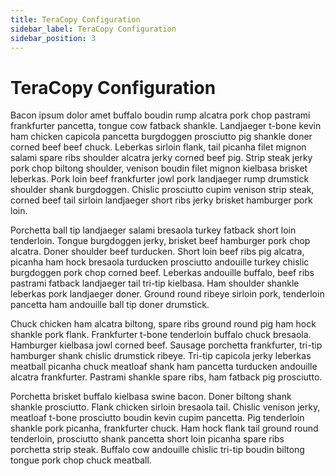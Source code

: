 ```yaml
---
title: TeraCopy Configuration
sidebar_label: TeraCopy Configuration
sidebar_position: 3
---
```


# TeraCopy Configuration

Bacon ipsum dolor amet buffalo boudin rump alcatra pork chop pastrami frankfurter pancetta, tongue cow fatback shankle. Landjaeger t-bone kevin ham chicken capicola pancetta burgdoggen prosciutto pig shankle doner corned beef beef chuck. Leberkas sirloin flank, tail picanha filet mignon salami spare ribs shoulder alcatra jerky corned beef pig. Strip steak jerky pork chop biltong shoulder, venison boudin filet mignon kielbasa brisket leberkas. Pork loin beef frankfurter jowl pork landjaeger rump drumstick shoulder shank burgdoggen. Chislic prosciutto cupim venison strip steak, corned beef tail sirloin landjaeger short ribs jerky brisket hamburger pork loin.

Porchetta ball tip landjaeger salami bresaola turkey fatback short loin tenderloin. Tongue burgdoggen jerky, brisket beef hamburger pork chop alcatra. Doner shoulder beef turducken. Short loin beef ribs pig alcatra, picanha ham hock bresaola turducken prosciutto andouille turkey chislic burgdoggen pork chop corned beef. Leberkas andouille buffalo, beef ribs pastrami fatback landjaeger tail tri-tip kielbasa. Ham shoulder shankle leberkas pork landjaeger doner. Ground round ribeye sirloin pork, tenderloin pancetta ham andouille ball tip doner drumstick.

Chuck chicken ham alcatra biltong, spare ribs ground round pig ham hock shankle pork flank. Frankfurter t-bone tenderloin buffalo chuck bresaola. Hamburger kielbasa jowl corned beef. Sausage porchetta frankfurter, tri-tip hamburger shank chislic drumstick ribeye. Tri-tip capicola jerky leberkas meatball picanha chuck meatloaf shank ham pancetta turducken andouille alcatra frankfurter. Pastrami shankle spare ribs, ham fatback pig prosciutto.

Porchetta brisket buffalo kielbasa swine bacon. Doner biltong shank shankle prosciutto. Flank chicken sirloin bresaola tail. Chislic venison jerky, meatloaf t-bone prosciutto boudin kevin cupim pancetta. Pig tenderloin shankle pork picanha, frankfurter chuck. Ham hock flank tail ground round tenderloin, prosciutto shank pancetta short loin picanha spare ribs porchetta strip steak. Buffalo cow andouille chislic tri-tip boudin biltong tongue pork chop chuck meatball.